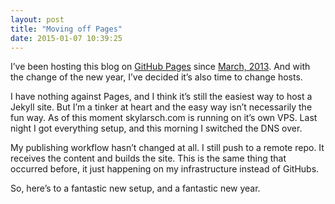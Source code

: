 ```yaml
---
layout: post
title: "Moving off Pages"
date: 2015-01-07 10:39:25
---
```


I’ve been hosting this blog on [GitHub Pages][0] since [March, 2013][1].  And with the change of the new year, I’ve decided it’s also time to change hosts.

I have nothing against Pages, and I think it’s still the easiest way to host a Jekyll site.  But I’m a tinker at heart and the easy way isn’t necessarily the fun way.  As of this moment skylarsch.com is running on it’s own VPS. Last night I got everything setup, and this morning I switched the DNS over.

My publishing workflow hasn’t changed at all.  I still push to a remote repo.  It receives the content and builds the site.  This is the same thing that occurred before, it just happening on my infrastructure instead of GitHubs.

So, here’s to a fantastic new setup, and a fantastic new year.


[0]: https://pages.github.com
[1]: http://skylarsch.com/2013/05/27/moving-to-jekyll.html